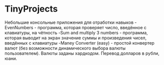 # TinyProjects
Небольшие консольные приложения для отработки навыков 
-EvenNumbers - программа, которая проверяет число, введённое с клавиатуры, на чётность
-Sum and multiply 3 numbers - программа, которая выводит на экран значение суммы и произведения чисел, введённых с клавиатуры
-Maney Converter (easy) - простой конвертер валют (без возможности динамического выбора валюты пользователем). Валюты заданы хардкодом. Перевод долларов в рубли, юани. 
